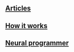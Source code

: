## [Articles](https://thousandmonkeystypewriter.github.io/articles)

## [How it works](https://thousandmonkeystypewriter.github.io/how)

## [Neural programmer](https://thousandmonkeystypewriter.github.io/techology)
<!--[Constraints](http://thousandmonkeystypewriter.com/constraints)-->










